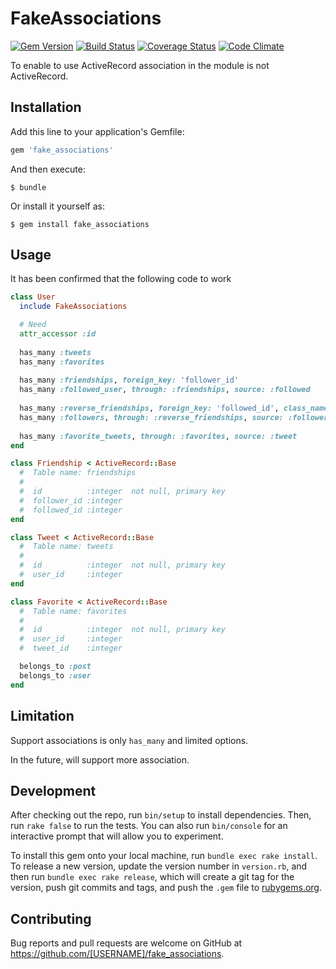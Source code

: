 # FakeAssociations
[![Gem Version](https://badge.fury.io/rb/fake_associations.svg)](http://badge.fury.io/rb/fake_associations)
[![Build Status](https://travis-ci.org/tsuwatch/fake_associations.svg?branch=master)](https://travis-ci.org/tsuwatch/fake_associations)
[![Coverage Status](https://coveralls.io/repos/tsuwatch/fake_associations/badge.svg?branch=master&service=github)](https://coveralls.io/github/tsuwatch/fake_associations?branch=master)
[![Code Climate](https://codeclimate.com/github/tsuwatch/fake_associations/badges/gpa.svg)](https://codeclimate.com/github/tsuwatch/fake_associations)

To enable to use ActiveRecord association in the module is not ActiveRecord.

## Installation

Add this line to your application's Gemfile:

```ruby
gem 'fake_associations'
```

And then execute:

    $ bundle

Or install it yourself as:

    $ gem install fake_associations

## Usage

It has been confirmed that the following code to work

```ruby
class User
  include FakeAssociations

  # Need
  attr_accessor :id
	
  has_many :tweets
  has_many :favorites
	
  has_many :friendships, foreign_key: 'follower_id'
  has_many :followed_user, through: :friendships, source: :followed
	
  has_many :reverse_friendships, foreign_key: 'followed_id', class_name: 'Friendship'
  has_many :followers, through: :reverse_friendships, source: :follower
	
  has_many :favorite_tweets, through: :favorites, source: :tweet
end

class Friendship < ActiveRecord::Base
  #  Table name: friendships
  #
  #  id          :integer  not null, primary key
  #  follower_id :integer
  #  followed_id :integer
end

class Tweet < ActiveRecord::Base
  #  Table name: tweets
  #
  #  id          :integer  not null, primary key
  #  user_id     :integer
end

class Favorite < ActiveRecord::Base
  #  Table name: favorites
  #
  #  id          :integer  not null, primary key
  #  user_id     :integer
  #  tweet_id    :integer

  belongs_to :post
  belongs_to :user
end
```

## Limitation

Support associations is only `has_many` and limited options.

In the future, will support more association.

## Development

After checking out the repo, run `bin/setup` to install dependencies. Then, run `rake false` to run the tests. You can also run `bin/console` for an interactive prompt that will allow you to experiment.

To install this gem onto your local machine, run `bundle exec rake install`. To release a new version, update the version number in `version.rb`, and then run `bundle exec rake release`, which will create a git tag for the version, push git commits and tags, and push the `.gem` file to [rubygems.org](https://rubygems.org).

## Contributing

Bug reports and pull requests are welcome on GitHub at https://github.com/[USERNAME]/fake_associations.

